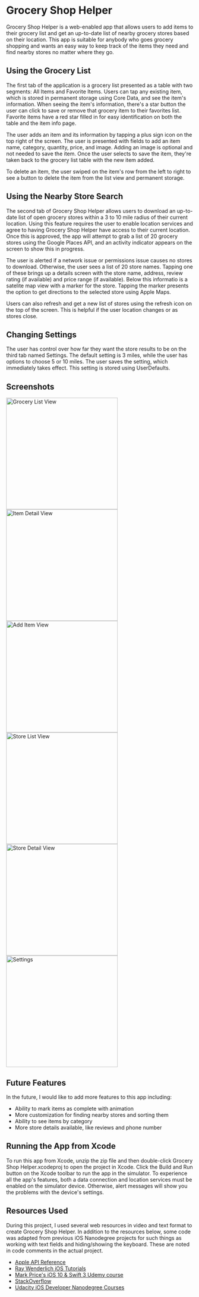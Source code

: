 # Grocery Shop Helper

Grocery Shop Helper is a web-enabled app that allows users to add items to their grocery list and get an up-to-date list of nearby grocery stores based on their location. This app is suitable for anybody who goes grocery shopping and wants an easy way to keep track of the items they need and find nearby stores no matter where they go.

## Using the Grocery List
The first tab of the application is a grocery list presented as a table with two segments: All Items and Favorite Items. Users can tap any existing item, which is stored in permanent storage using Core Data, and see the item's information. When seeing the item's information, there's a star button the user can click to save or remove that grocery item to their favorites list. Favorite items have a red star filled in for easy identification on both the table and the item info page.

The user adds an item and its information by tapping a plus sign icon on the top right of the screen. The user is presented with fields to add an item name, category, quantity, price, and image. Adding an image is optional and not needed to save the item. Once the user selects to save the item, they're taken back to the grocery list table with the new item added.

To delete an item, the user swiped on the item's row from the left to right to see a button to delete the item from the list view and permanent storage.

## Using the Nearby Store Search
The second tab of Grocery Shop Helper allows users to download an up-to-date list of open grocery stores within a 3 to 10 mile radius of their current location. Using this feature requires the user to enable location services and agree to having Grocery Shop Helper have access to their current location. Once this is approved, the app will attempt to grab a list of 20 grocery stores using the Google Places API, and an activity indicator appears on the screen to show this in progress. 

The user is alerted if a network issue or permissions issue causes no stores to download. Otherwise, the user sees a list of 20 store names. Tapping one of these brings up a details screen with the store name, address, review rating (if available) and price range (if available). Below this informatio is a satelite map view with a marker for the store. Tapping the marker presents the option to get directions to the selected store using Apple Maps.

Users can also refresh and get a new list of stores using the refresh icon on the top of the screen. This is helpful if the user location changes or as stores close.

## Changing Settings
The user has control over how far they want the store results to be on the third tab named Settings. The default setting is 3 miles, while the user has options to choose 5 or 10 miles. The user saves the setting, which immediately takes effect. This setting is stored using UserDefaults.

## Screenshots

<img src="http://i.imgur.com/mpKWcEw.png" alt="Grocery List View" height="300">
<img src="http://i.imgur.com/rSKHriF.png" alt="Item Detail View" height="300">
<img src="http://i.imgur.com/ed2vT6F.png" alt="Add Item View" height="300">

<img src="http://i.imgur.com/ed2vT6F.png" alt="Store List View" height="300">
<img src="http://i.imgur.com/6NSXMHK.jpg" alt="Store Detail View" height="300">
<img src="http://i.imgur.com/psyam4d.pngg" alt="Settings" height="300">

## Future Features
In the future, I would like to add more features to this app including:
* Ability to mark items as complete with animation
* More customization for finding nearby stores and sorting them
* Ability to see items by category
* More store details available, like reviews and phone number

## Running the App from Xcode
To run this app from Xcode, unzip the zip file and then double-click Grocery Shop Helper.xcodeproj to open the project in Xcode. Click the Build and Run button on the Xcode toolbar to run the app in the simulator. To experience all the app's features, both a data connection and location services must be enabled on the simulator device. Otherwise, alert messages will show you the problems with the device's settings.

## Resources Used
During this project, I used several web resources in video and text format to create Grocery Shop Helper. In addition to the resources below, some code was adapted from previous iOS Nanodegree projects for such things as working with text fields and hiding/showing the keyboard. These are noted in code comments in the actual project.

* [Apple API Reference](https://developer.apple.com/reference/)
* [Ray Wenderlich iOS Tutorials](https://www.raywenderlich.com/)
* [Mark Price's iOS 10 & Swift 3 Udemy course](https://www.udemy.com/devslopes-ios10/learn/v4/)
* [StackOverflow](http://stackoverflow.com/)
* [Udacity iOS Developer Nanodegree Courses](https://www.udacity.com/course/ios-developer-nanodegree--nd003)

